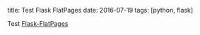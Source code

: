 title: Test Flask FlatPages
date: 2016-07-19
tags: [python, flask]

Test [Flask-FlatPages](https://pythonhosted.org/Flask-FlatPages/)
